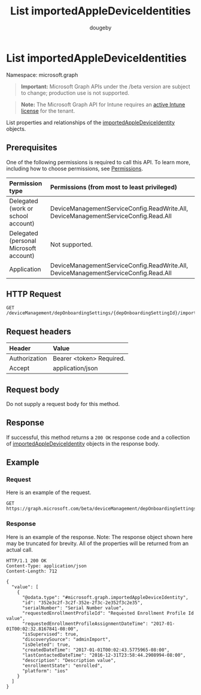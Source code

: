 ﻿---
title: "List importedAppleDeviceIdentities"
description: "List properties and relationships of the importedAppleDeviceIdentity objects."
author: "dougeby"
localization_priority: Normal
ms.prod: "intune"
doc_type: apiPageType
---

# List importedAppleDeviceIdentities

Namespace: microsoft.graph

> **Important:** Microsoft Graph APIs under the /beta version are subject to change; production use is not supported.

> **Note:** The Microsoft Graph API for Intune requires an [active Intune license](https://go.microsoft.com/fwlink/?linkid=839381) for the tenant.

List properties and relationships of the [importedAppleDeviceIdentity](../resources/intune-enrollment-importedappledeviceidentity.md) objects.

## Prerequisites

One of the following permissions is required to call this API. To learn more, including how to choose permissions, see [Permissions](/graph/permissions-reference).

| Permission type                        | Permissions (from most to least privileged)                                         |
| :------------------------------------- | :---------------------------------------------------------------------------------- |
| Delegated (work or school account)     | DeviceManagementServiceConfig.ReadWrite.All, DeviceManagementServiceConfig.Read.All |
| Delegated (personal Microsoft account) | Not supported.                                                                      |
| Application                            | DeviceManagementServiceConfig.ReadWrite.All, DeviceManagementServiceConfig.Read.All |

## HTTP Request

<!-- {
  "blockType": "ignored"
}
-->

```http
GET /deviceManagement/depOnboardingSettings/{depOnboardingSettingId}/importedAppleDeviceIdentities
```

## Request headers

| Header        | Value                          |
| :------------ | :----------------------------- |
| Authorization | Bearer &lt;token&gt; Required. |
| Accept        | application/json               |

## Request body

Do not supply a request body for this method.

## Response

If successful, this method returns a `200 OK` response code and a collection of [importedAppleDeviceIdentity](../resources/intune-enrollment-importedappledeviceidentity.md) objects in the response body.

## Example

### Request

Here is an example of the request.

```http
GET https://graph.microsoft.com/beta/deviceManagement/depOnboardingSettings/{depOnboardingSettingId}/importedAppleDeviceIdentities
```

### Response

Here is an example of the response. Note: The response object shown here may be truncated for brevity. All of the properties will be returned from an actual call.

```http
HTTP/1.1 200 OK
Content-Type: application/json
Content-Length: 712

{
  "value": [
    {
      "@odata.type": "#microsoft.graph.importedAppleDeviceIdentity",
      "id": "352e3c2f-3c2f-352e-2f3c-2e352f3c2e35",
      "serialNumber": "Serial Number value",
      "requestedEnrollmentProfileId": "Requested Enrollment Profile Id value",
      "requestedEnrollmentProfileAssignmentDateTime": "2017-01-01T00:02:32.8167841-08:00",
      "isSupervised": true,
      "discoverySource": "adminImport",
      "isDeleted": true,
      "createdDateTime": "2017-01-01T00:02:43.5775965-08:00",
      "lastContactedDateTime": "2016-12-31T23:58:44.2908994-08:00",
      "description": "Description value",
      "enrollmentState": "enrolled",
      "platform": "ios"
    }
  ]
}
```
